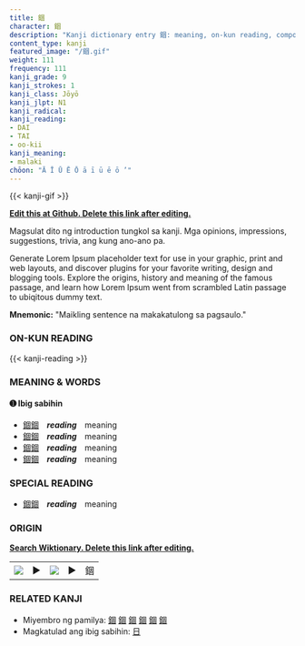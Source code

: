 ```yaml
---
title: 錮
character: 錮
description: "Kanji dictionary entry 錮: meaning, on-kun reading, compounds, origin, related kanji"
content_type: kanji
featured_image: "/錮.gif"
weight: 111
frequency: 111
kanji_grade: 9
kanji_strokes: 1
kanji_class: Jōyō
kanji_jlpt: N1
kanji_radical: 
kanji_reading: 
- DAI
- TAI
- oo-kii
kanji_meaning:
- malaki
chōon: "Ā Ī Ū Ē Ō ā ī ū ē ō ’"
---
```

[//]: # (Don't edit the line below. Kanji animated GIF code is automatically generated.)
{{< kanji-gif >}}

[//]: # (Edit below this line.)

**[Edit this at Github. Delete this link after editing.](https://github.com/tim0g/tim/tree/main/content/kanji/錮/index.md)**

Magsulat dito ng introduction tungkol sa kanji. Mga opinions, impressions, suggestions, trivia, ang kung ano-ano pa.

Generate Lorem Ipsum placeholder text for use in your graphic, print and web layouts, and discover plugins for your favorite writing, design and blogging tools. Explore the origins, history and meaning of the famous passage, and learn how Lorem Ipsum went from scrambled Latin passage to ubiqitous dummy text.
 
**Mnemonic:** "Maikling sentence na makakatulong sa pagsaulo."

### ON-KUN READING

[//]: # (Don't edit the line below. ON-KUN READING code is automatically generated.)
{{< kanji-reading >}}

### MEANING & WORDS

#### ➊ **Ibig sabihin**
  - [錮](../錮)[錮](../錮)　***reading***　meaning
  - [錮](../錮)[錮](../錮)　***reading***　meaning
  - [錮](../錮)[錮](../錮)　***reading***　meaning
  - [錮](../錮)[錮](../錮)　***reading***　meaning

### SPECIAL READING
  - [錮](../錮)[錮](../錮)　***reading***　meaning

### ORIGIN

**[Search Wiktionary. Delete this link after editing.](https://wiktionary.org/wiki/錮)**
<table class="kanji-table"><tr><td>
<img src="60px-錮-bronze.svg.png">
</td><td>▶</td><td>
<img src="60px-錮-oracle.svg.png">
</td><td>▶</td>
<td class="kanji-origin">錮</td>
</tr></table>

### RELATED KANJI
- Miyembro ng pamilya: [錮](../錮) [錮](../錮) [錮](../錮) [錮](../錮) [錮](../錮) [錮](../錮)
- Magkatulad ang ibig sabihin: [日](../日)
